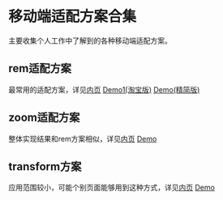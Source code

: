 # 移动端适配方案合集

主要收集个人工作中了解到的各种移动端适配方案。

## rem适配方案

最常用的适配方案，详见[内页](https://github.com/huydev/mobileAdapter/tree/master/remAdapter)
[Demo1(淘宝版)](https://huydev.github.io/mobileAdapter/remAdapter/index.html) [Demo(精简版)](https://huydev.github.io/mobileAdapter/remAdapter/index2.html)

## zoom适配方案

整体实现结果和rem方案相似，详见[内页](https://github.com/huydev/mobileAdapter/tree/master/zoomAdapter)
[Demo](https://huydev.github.io/mobileAdapter/zoomAdapter/index.html)

## transform方案

应用范围较小，可能个别页面能够用到这种方式，详见[内页](https://github.com/huydev/mobileAdapter/tree/master/transformAdapter)
[Demo](https://huydev.github.io/mobileAdapter/transformAdapter/index.html)
